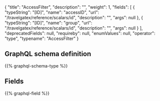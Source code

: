 {
  "title": "AccessFilter",
  "description": "",
  "weight": 1,
  "fields": [
    {
      "typeString": "[ID]",
      "name": "accessID",
      "url": "/travelgatex/reference/scalars/id",
      "description": "",
      "args": null
    },
    {
      "typeString": "[ID]",
      "name": "group",
      "url": "/travelgatex/reference/scalars/id",
      "description": "",
      "args": null
    }
  ],
  "deprecatedFields": null,
  "requireby": null,
  "enumValues": null,
  "operator": "type",
  "typename": "AccessFilter"
}
## GraphQL schema definition

{{% graphql-schema-type %}}

## Fields

{{% graphql-field %}}

